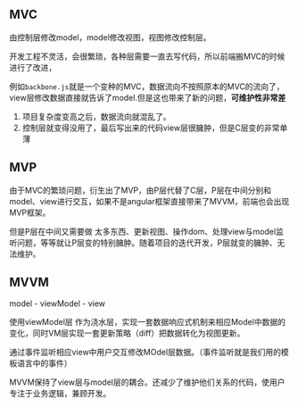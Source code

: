 ## MVC 

由控制层修改model，model修改视图，视图修改控制层。 

开发工程不灵活，会很繁琐，各种层需要一直去写代码，所以前端搬MVC的时候进行了改进，

例如`backbone.js`就是一个变种的MVC，数据流向不按照原本的MVC的流向了，view层修改数据直接就告诉了model.但是这也带来了新的问题，**可维护性非常差**
  1. 项目复杂度变高之后，数据流向就混乱了。
  2. 控制层就变得没用了，最后写出来的代码view层很臃肿，但是C层变的非常单薄

## MVP
  由于MVC的繁琐问题，衍生出了MVP，由P层代替了C层，P层在中间分别和model、view进行交互，如果不是angular框架直接带来了MVVM，前端也会出现MVP框架。

  但是P层在中间又需要做 太多东西、更新视图、操作dom、处理view与model监听问题，等等就让P层变的特别臃肿。随着项目的迭代开发，P层就变的臃肿、无法维护。


## MVVM
  model - viewModel - view
  
  使用viewModel层 作为浇水层，实现一套数据响应式机制来相应Model中数据的变化，同时VM层实现一套更新策略（diff）把数据转化为视图更新。

  通过事件监听相应view中用户交互修改MOdel层数据。（事件监听就是我们用的模板语言中的事件）

  MVVM保持了view层与model层的耦合。还减少了维护他们关系的代码，使用户专注于业务逻辑，兼顾开发。

  

